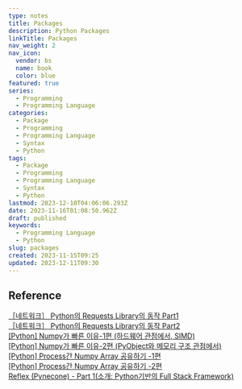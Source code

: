 ```yaml
---
type: notes
title: Packages
description: Python Packages
linkTitle: Packages
nav_weight: 2
nav_icon:
  vendor: bs
  name: book
  color: blue
featured: true
series:
  - Programming
  - Programming Language
categories:
  - Package
  - Programming
  - Programming Language
  - Syntax
  - Python
tags:
  - Package
  - Programming
  - Programming Language
  - Syntax
  - Python
lastmod: 2023-12-10T04:06:06.293Z
date: 2023-11-16T01:08:50.962Z
draft: published
keywords:
  - Programming Language
  - Python
slug: packages
created: 2023-11-15T09:25
updated: 2023-12-11T09:30
---
```


## Reference

[［네트워크］ Python의 Requests Library의 동작 Part1](https://devocean.sk.com/experts/techBoardDetail.do?ID=164130&boardType=experts)  
[［네트워크］ Python의 Requests Library의 동작 Part2](https://devocean.sk.com/experts/techBoardDetail.do?ID=164139&boardType=experts)  
[[Python] Numpy가 빠른 이유-1편 (하드웨어 관점에서, SIMD)](https://devocean.sk.com/experts/techBoardDetail.do?ID=163631&boardType=experts)  
[[Python] Numpy가 빠른 이유-2편 (PyObject와 메모리 구조 관점에서)](https://devocean.sk.com/experts/techBoardDetail.do?ID=163649&boardType=experts)  
[[Python] Process간 Numpy Array 공유하기 -1편](https://devocean.sk.com/experts/techBoardDetail.do?ID=163669&boardType=experts)  
[[Python] Process간 Numpy Array 공유하기 -2편](https://devocean.sk.com/experts/techBoardDetail.do?ID=163675&boardType=experts)  
[Reflex (Pynecone) - Part 1(소개: Python기반의 Full Stack Framework)](https://devocean.sk.com/blog/techBoardDetail.do?ID=165094&boardType=techBlog)

